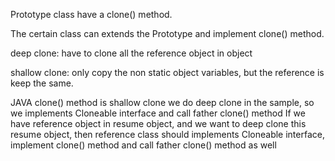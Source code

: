 Prototype class have a clone() method.

The certain class can extends the Prototype and implement clone() method.

deep clone:
have to clone all the reference object in object

shallow clone:
only copy the non static object variables, but the reference is keep the same.

JAVA clone() method is shallow clone
we do deep clone in the sample, so we implements Cloneable interface and call father
clone() method
If we have reference object in resume object, and we want to deep clone this resume
object, then reference class should implements Cloneable interface, implement clone()
method and call father clone() method as well 